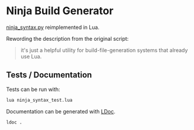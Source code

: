 # Ninja Build Generator

[ninja_syntax.py](https://github.com/ninja-build/ninja/blob/master/misc/ninja_syntax.py) reimplemented in Lua.

Rewording the description from the original script: 

> it's just a helpful utility for build-file-generation systems that already
> use Lua.

## Tests / Documentation

Tests can be run with:

```bash
lua ninja_syntax_test.lua
```

Documentation can be generated with [LDoc](https://github.com/stevedonovan/LDoc).

```bash
ldoc .
```
